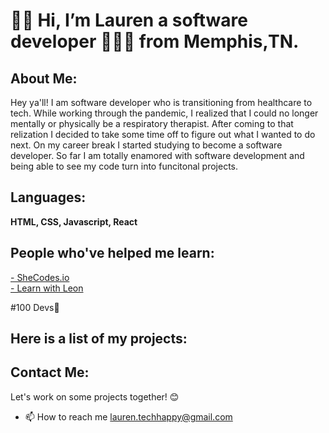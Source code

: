 <h1> 👋🏾 Hi, I’m Lauren a software developer 👩🏾‍💻 from Memphis,TN.</h1>
<h2> About Me: </h2>
<p> Hey ya'll! I am software developer who is transitioning from healthcare to tech. While working through the pandemic, I realized that I could no longer mentally or physically be a respiratory therapist. After coming to that relization I decided to take some time off to figure out what I wanted to do next. On my career break I started studying to become a software developer. So far I am totally enamored with software development and being able to see my code turn into funcitonal projects.</p>
<h2>Languages:</h2>
<b>HTML, CSS, Javascript, React </b>

<h2> People who've helped me learn:</h2>
 <a href="https://www.shecodes.io/"> - SheCodes.io </a>
<br>
 <a href="https://www.youtube.com/@learnwithleon"> - Learn with Leon </a>  
<p>#100 Devs💞️</p>

<h2> Here is a list of my projects:</h2>

  
<h2> Contact Me:</h2>
<p> Let's work on some projects together! 😊</p>

- 📫 How to reach me <a href="mailto:lauren.techhappy@gmail.com" >lauren.techhappy@gmail.com</a>
<!---
lnevans89/lnevans89 is a ✨ special ✨ repository because its `README.md` (this file) appears on your GitHub profile.
You can click the Preview link to take a look at your changes.
--->
